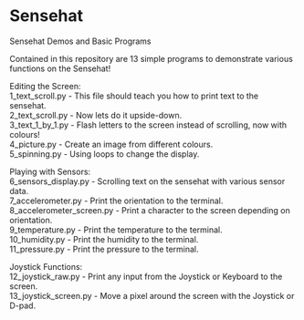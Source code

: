 # Sensehat  
Sensehat Demos and Basic Programs  
  
Contained in this repository are 13 simple programs to demonstrate various functions on the Sensehat!  
  
Editing the Screen:  
1_text_scroll.py - This file should teach you how to print text to the sensehat.  
2_text_scroll.py - Now lets do it upside-down.  
3_text_1_by_1.py - Flash letters to the screen instead of scrolling, now with colours!  
4_picture.py -     Create an image from different colours.  
5_spinning.py -    Using loops to change the display.  
  
Playing with Sensors:  
6_sensors_display.py      - Scrolling text on the sensehat with various sensor data.  
7_accelerometer.py        - Print the orientation to the terminal.  
8_accelerometer_screen.py - Print a character to the screen depending on orientation.  
9_temperature.py          - Print the temperature to the terminal.  
10_humidity.py            - Print the humidity to the terminal.  
11_pressure.py            - Print the pressure to the terminal.  
  
Joystick Functions:  
12_joystick_raw.py    - Print any input from the Joystick or Keyboard to the screen.  
13_joystick_screen.py - Move a pixel around the screen with the Joystick or D-pad.  
